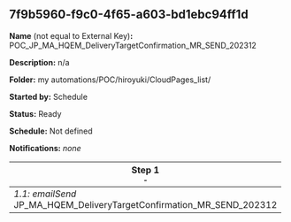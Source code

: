 ## 7f9b5960-f9c0-4f65-a603-bd1ebc94ff1d

**Name** (not equal to External Key)**:** POC_JP_MA_HQEM_DeliveryTargetConfirmation_MR_SEND_202312

**Description:** n/a

**Folder:** my automations/POC/hiroyuki/CloudPages_list/

**Started by:** Schedule

**Status:** Ready

**Schedule:** Not defined

**Notifications:** _none_


| Step 1<br>_<small>-</small>_ |
| --- |
| _1.1: emailSend_<br>JP_MA_HQEM_DeliveryTargetConfirmation_MR_SEND_202312 |
